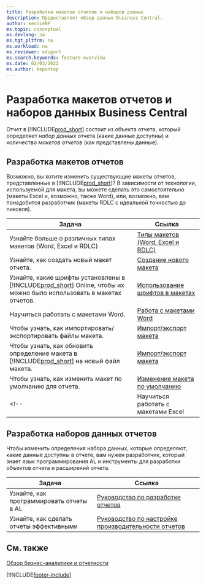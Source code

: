 ```yaml
---
title: Разработка макетов отчетов и наборов данных
description: Предоставляет обзор данных Business Central.
author: kennieNP
ms.topic: conceptual
ms.devlang: na
ms.tgt_pltfrm: na
ms.workload: na
ms.reviewer: edupont
ms.search.keywords: feature overview
ms.date: 02/03/2022
ms.author: kepontop
---
```


# <a name="developing-business-central-report-layouts-and-datasets"></a><a name="developing-business-central-report-layouts-and-datasets"></a>Разработка макетов отчетов и наборов данных Business Central

Отчет в [!INCLUDE[prod_short](includes/prod_short.md)] состоит из объекта отчета, который определяет _набор данных_ отчета (какие данные доступны) и количество _макетов отчетов_ (как представлены данные).  

## <a name="developing-report-layouts"></a><a name="developing-report-layouts"></a>Разработка макетов отчетов

Возможно, вы хотите изменить существующие макеты отчетов, представленные в [!INCLUDE[prod_short](includes/prod_short.md)]? В зависимости от технологии, используемой для макета, вы можете сделать это самостоятельно (макеты Excel и, возможно, также Word), или, возможно, вам понадобится разработчик (макеты RDLC с идеальной точностью до пикселя).

| Задача | Ссылка |
|--|--|
| Узнайте больше о различных типах макетов (Word, Excel и RDLC) | [Типы макетов (Word, Excel и RDLC)](ui-manage-report-layouts.md) |
| Узнайте, как создать новый макет отчета. | [Создание нового макета](ui-how-create-custom-report-layout.md) |
| Узнайте, какие шрифты установлены в [!INCLUDE[prod_short](includes/prod_short.md)] Online, чтобы их можно было использовать в макетах отчетов. | [Использование шрифтов в макетах](ui-fonts.md) |
| Научиться работать с макетами Word. | [Работа с макетами Word](ui-how-add-fields-word-report-layout.md) |
| Чтобы узнать, как импортировать/экспортировать файлы макета. | [Импорт/экспорт макета](ui-how-import-and-export-report-layout.md) |
| Чтобы узнать, как обновить определение макета в [!INCLUDE[prod_short](includes/prod_short.md)] на новый файл макета. | [Импорт/экспорт макета](ui-how-import-and-export-report-layout.md) |
| Чтобы узнать, как изменить макет по умолчанию для отчета. | [Изменение макета по умолчанию](ui-how-change-layout-currently-used-report.md) |
<!-- | Научиться работать с макетами Excel | [Работа с макетами Excel](ui-how-add-fields-word-report-layout.md) | -->

## <a name="developing-report-datasets"></a><a name="developing-report-datasets"></a>Разработка наборов данных отчетов

 Чтобы изменить определения набора данных, которые определяют, какие данные доступны в отчете, вам нужен разработчик, который знает язык программирования AL и инструменты для разработки объектов отчета и расширений отчета.

| Задача | Ссылка |
|--|--|
| Узнайте, как программировать отчеты в AL | [Руководство по разработке отчетов](/dynamics365/business-central/dev-itpro/developer/devenv-reports) |
| Узнайте, как сделать отчеты эффективными | [Руководство по настройке производительности отчетов](/dynamics365/business-central/dev-itpro/performance/performance-developer#writing-efficient-reports) |

## <a name="see-also"></a><a name="see-also"></a>См. также

[Обзор бизнес-аналитики и отчетности](reports-use-reports.md)


[!INCLUDE[footer-include](includes/footer-banner.md)]
